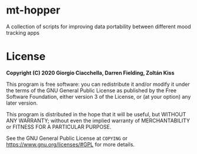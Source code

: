# mt-hopper
A collection of scripts for improving data portability between different mood tracking apps


# License
**Copyright (C) 2020 Giorgio Ciacchella, Darren Fielding, Zoltán Kiss**

This program is free software: you can redistribute it and/or modify it under the terms of the GNU General Public License as published by the Free Software Foundation, either version 3 of the License, or (at your option) any later version.

This program is distributed in the hope that it will be useful, but WITHOUT ANY WARRANTY; without even the implied warranty of MERCHANTABILITY or FITNESS FOR A PARTICULAR PURPOSE.

See the GNU General Public License at `COPYING` or https://www.gnu.org/licenses/#GPL for more details.